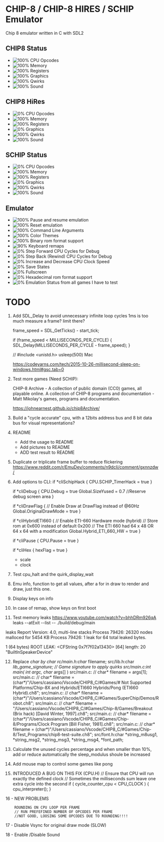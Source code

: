 # CHIP-8 / CHIP-8 HIRES / SCHIP Emulator

Chip 8 emulator written in C with SDL2

## CHIP8 Status
* ![100%](https://progress-bar.dev/100) CPU Opcodes
* ![100%](https://progress-bar.dev/100) Memory
* ![100%](https://progress-bar.dev/100) Registers
* ![100%](https://progress-bar.dev/100) Graphics
* ![100%](https://progress-bar.dev/100) Qwirks
* ![100%](https://progress-bar.dev/100) Sound
## CHIP8 HiRes
* ![0%](https://progress-bar.dev/0) CPU Opcodes
* ![100%](https://progress-bar.dev/100) Memory
* ![100%](https://progress-bar.dev/100) Registers
* ![0%](https://progress-bar.dev/0) Graphics
* ![100%](https://progress-bar.dev/100) Qwirks
* ![100%](https://progress-bar.dev/100) Sound
## SCHIP Status
* ![0%](https://progress-bar.dev/0) CPU Opcodes
* ![100%](https://progress-bar.dev/100) Memory
* ![100%](https://progress-bar.dev/100) Registers
* ![0%](https://progress-bar.dev/0) Graphics
* ![100%](https://progress-bar.dev/100) Qwirks
* ![100%](https://progress-bar.dev/100) Sound
## Emulator
* ![100%](https://progress-bar.dev/100) Pause and resume emulation
* ![100%](https://progress-bar.dev/100) Reset emulation
* ![100%](https://progress-bar.dev/100) Command Line Arguments
* ![100%](https://progress-bar.dev/100) Color Themes
* ![100%](https://progress-bar.dev/100) Binary rom format support
* ![90%](https://progress-bar.dev/90) Keyboard remaps
* ![0%](https://progress-bar.dev/0) Step Forward CPU Cycles for Debug
* ![0%](https://progress-bar.dev/0) Step Back (Rewind) CPU Cycles for Debug
* ![0%](https://progress-bar.dev/0) Increase and Decrease CPU Clock Speed
* ![0%](https://progress-bar.dev/0) Save States
* ![0%](https://progress-bar.dev/0) Fullscreen
* ![0%](https://progress-bar.dev/0) Hexadecimal rom format support
* ![0%](https://progress-bar.dev/0) Emulation Status from all games I have to test

# TODO

1. Add SDL_Delay to avoid unnecessary infinite loop cycles
	1ms is too much
	measure a frame? limit there?

	frame_speed = SDL_GetTicks() - start_tick;

    if (frame_speed < MILLISECONDS_PER_CYCLE) {
      SDL_Delay(MILLISECONDS_PER_CYCLE - frame_speed);
    }

	// #include <unistd.h>
	usleep(500) Mac

	https://codeyarns.com/tech/2015-10-26-millisecond-sleep-on-windows.html#gsc.tab=0




2. Test more games (Need SCHIP):

    CHIP-8 Archive - A collection of public domain (CC0) games, all playable online.
    A collection of CHIP-8 programs and documentation - Matt Mikolay's games, programs and documentation.

    https://johnearnest.github.io/chip8Archive/

3. Build a "cycle accurate" cpu, with a 12bits address bus and 8 bit data bus for visual representations?

4. README
	- Add the usage to README
	- Add pictures to README
	- ADD test result to README

5. Duplicate or triplicate frame buffer to reduce flickering
https://www.reddit.com/r/EmuDev/comments/n9dcli/comment/gxnnzdw/

6. Add options to CLI:
if *cliSchipHack {
		CPU.SCHIP_TimerHack = true
	}

	if *cliDebug {
		CPU.Debug = true
		Global.SizeYused = 0.7 //Reserve debug screen area
	}

	if *cliDrawFlag {
		// Enable Draw at DrawFlag instead of @60Hz
		Global.OriginalDrawMode = true
	}

	if *cliHybridETI660 {
		// Enable ETI-660 Hardware mode (hybrid)
		// Store rom at 0x600 instead of default 0x200
		// The ETI 660 had 64 x 48 OR 64 x 64 with a modification
		Global.Hybrid_ETI_660_HW = true
	}

	if *cliPause {
		CPU.Pause = true
	}

	if *cliHex {
		hexFlag = true
	}

	- scale
	- clock

7. Test cpu_halt and the quirk_display_wait

8. Emu info, function to get all values, after a for in draw to render and draw, just this one.

9. Display keys on info

10. In case of remap, show keys on first boot

11. Test memory leaks
 https://www.youtube.com/watch?v=bhhDRm926qA
 leaks --atExit --list -- ./build/debug/main

 leaks Report Version: 4.0, multi-line stacks
 Process 79426: 26320 nodes malloced for 5454 KB
 Process 79426: 1 leak for 64 total leaked bytes.

 1 (64 bytes) ROOT LEAK: <CFString 0x7f7f02a13430> [64]  length: 20  "BuiltInSpeakerDevice"

12. Replace *char by char
	rc/main.h:char* filename;
	src/lib.h:char *lib_game_signature;   // Game signature to apply quirks
	src/main.c:int main( int argc, char* args[] )
	src/main.c:	// char* filename = args[1];
	src/main.c:	// char* filename = (char*)"/Users/cassiano/Vscode/CHIP8_C/#Games/# Not Supported Platforms/Chip-8X and Hybrids/ETI660 Hybrids/Pong (ETI660 Hybrid).ch8";
	src/main.c:	// char* filename = (char*)"/Users/cassiano/Vscode/CHIP8_C/#Games/SuperChip/Demos/Robot.ch8";
	src/main.c:	// char* filename = "/Users/cassiano/Vscode/CHIP8_C/#Games/Chip-8/Games/Breakout (Brix hack) [David Winter, 1997].ch8";
	src/main.c:	// char* filename = (char*)"/Users/cassiano/Vscode/CHIP8_C/#Games/Chip-8/Programs/Clock Program [Bill Fisher, 1981].ch8";
	src/main.c:	// char* filename = (char*)"/Users/cassiano/Vscode/CHIP8_C/#Games/Chip-8/Test_Programs/chip8-test-suite.ch8";
	src/font.h:char *string_m8usg1, *string_msg2, *string_msg3, *string_msg4, *font_path;


13. Calculate the unused cycles percentage and when smaller than 10%, add or reduce automatically the sleep_modulus shoule be increased

14. Add mouse map to control some games like pong

15. INTRODUCED A BUG ON THIS FIX (CPU.H)
				// Ensure that CPU will run exactly the defined clock
						// Sometimes the milliseconds sum leave one extra cycle into the second
						if ( cycle_counter_cpu < CPU_CLOCK ) {
							cpu_interpreter();
						}




16 - NEW PROBLEMS

		ROUNDING ON CPU LOOP PER FRAME
		// RUN PREFEFINED NUMBER OF OPCODES PER FRAME
		//NOT GOOD, LOOSING SOME OPCODES DUE TO ROUNDING!!!!


17 - Disable Vsync for original draw mode (SLOW)

18 - Enable /Disable Sound
